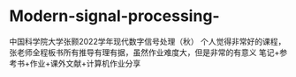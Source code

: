# Modern-signal-processing-
中国科学院大学张颢2022学年现代数字信号处理（秋）
个人觉得非常好的课程，张老师全程板书所有推导有理有据，虽然作业难度大，但是非常的有意义
笔记+参考书+作业+课外文献+计算机作业分享
